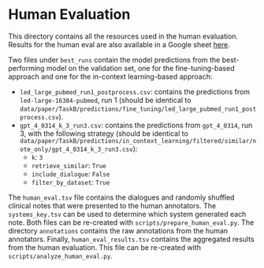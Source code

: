 # Human Evaluation

This directory contains all the resources used in the human evaluation. Results for the human eval are also available in a Google sheet [here](https://docs.google.com/spreadsheets/d/1hDb5rvEGZnkHgYoXJFxtGqTswwCoxxH9kVZ3WcQadR8/edit?usp=sharing).

Two files under `best_runs` contain the model predictions from the best-performing model on the validation set, one for the fine-tuning-based approach and one for the in-context learning-based approach:

- `led_large_pubmed_run1_postprocess.csv`: contains the predictions from `led-large-16384-pubmed`, run 1 (should be identical to `data/paper/TaskB/predictions/fine_tuning/led_large_pubmed_run1_postprocess.csv`).
- `gpt_4_0314_k_3_run3.csv`: contains the predictions from `gpt_4_0314`, run 3, with the following strategy (should be identical to `data/paper/TaskB/predictions/in_context_learning/filtered/similar/note_only/gpt_4_0314_k_3_run3.csv`):
    - `k`: `3`
    - `retrieve_similar`: `True`
    - `include_dialogue`: `False`
    - `filter_by_dataset`: `True`

The `human_eval.tsv` file contains the dialogues and randomly shuffled clinical notes that were presented to the human annotators. The `systems_key.tsv` can be used to determine which system generated each note. Both files can be re-created with `scripts/prepare_human_eval.py`. The directory `annotations` contains the raw annotations from the human annotators. Finally, `human_eval_results.tsv` contains the aggregated results from the human evaluation. This file can be re-created with `scripts/analyze_human_eval.py`.